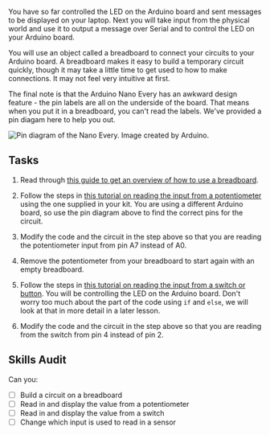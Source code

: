 You have so far controlled the LED on the Arduino board and sent messages to be displayed on your laptop. Next you will take input from the 
physical world and use it to output a message over Serial and to control the LED on your Arduino board.

You will use an object called a breadboard to connect your circuits to your Arduino board. A breadboard makes it easy to build a temporary circuit quickly, though it may take a little time to get used to how to make connections. It may not feel very intuitive at first.

The final note is that the Arduino Nano Every has an awkward design feature - the pin labels are all on the underside of the board. That means when you put it in a breadboard, you can't read the labels. We've provided a pin diagam here to help you out.

![Pin diagram of the Nano Every. Image created by Arduino.](https://docs.arduino.cc/static/90c04d4cfb88446cafa299787bf06056/ABX00028-pinout.png "Nano Every Pin Diagram")



## Tasks

1. Read through [this guide to get an overview of how to use a breadboard](https://learn.sparkfun.com/tutorials/how-to-use-a-breadboard/all).

2. Follow the steps in [this tutorial on reading the input from a potentiometer](https://docs.arduino.cc/built-in-examples/basics/AnalogReadSerial) using the one supplied in your kit. You are using a different Arduino board, so use the pin diagram above to find the correct pins for the circuit.

3. Modify the code and the circuit in the step above so that you are reading the potentiometer input from pin A7 instead of A0.

4. Remove the potentiometer from your breadboard to start again with an empty breadboard.

5. Follow the steps in [this tutorial on reading the input from a switch or button](https://docs.arduino.cc/built-in-examples/digital/InputPullupSerial). You will be controlling the LED on the Arduino board. Don't worry too much about the part of the code using `if` and `else`, we will look at that in more detail in a later lesson.

8. Modify the code and the circuit in the step above so that you are reading from the switch from pin 4 instead of pin 2.

## Skills Audit
Can you:
- [ ] Build a circuit on a breadboard
- [ ] Read in and display the value from a potentiometer
- [ ] Read in and display the value from a switch
- [ ] Change which input is used to read in a sensor